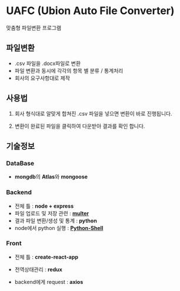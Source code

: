 # UAFC (Ubion Auto File Converter)

맞춤형 파일변환 프로그램

## 파일변환

* .csv 파일을 .docx파일로 변환
* 파일 변환과 동시에 각각의 항목 별 분류 / 통계처리
* 회사의 요구사항대로 제작



## 사용법

1. 회사 형식대로 알맞게 합쳐진 .csv 파일을 넣으면 변환이 바로 진행됩니다.

2. 변환이 완료된 파일을 클릭하여 다운받아 결과를 확인 합니다.



## 기술정보

### DataBase

* **mongdb**의 **Atlas**와 **mongoose**

### Backend 

* 전체 틀 : **node + express**
* 파일 업로드 및 저장 관련 : [**multer**](https://www.npmjs.com/package/multer)
* 결과 파일 변환/생성 및 통계 : **python**
* node에서 python 실행 : [**Python-Shell**](https://www.npmjs.com/package/python-shell)

### Front 

* 전체 틀 : **create-react-app**

* 전역상태관리 : **redux**
* backend에게 request : **axios** 

